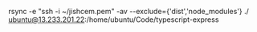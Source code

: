 rsync -e "ssh -i ~/jishcem.pem" -av --exclude={'dist','node_modules'} ./ ubuntu@13.233.201.22:/home/ubuntu/Code/typescript-express